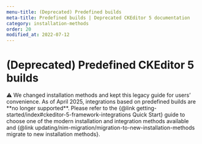 ```yaml
---
menu-title: (Deprecated) Predefined builds
meta-title: Predefined builds | Deprecated CKEditor 5 documentation
category: installation-methods
order: 20
modified_at: 2022-07-12
---
```


# (Deprecated) Predefined CKEditor&nbsp;5 builds

<info-box warning>
	⚠️ We changed installation methods and kept this legacy guide for users’ convenience. As of April 2025, integrations based on predefined builds are **no longer supported**. Please refer to the {@link getting-started/index#ckeditor-5-framework-integrations Quick Start} guide to choose one of the modern installation and integration methods available and {@link updating/nim-migration/migration-to-new-installation-methods migrate to new installation methods}.
</info-box>
